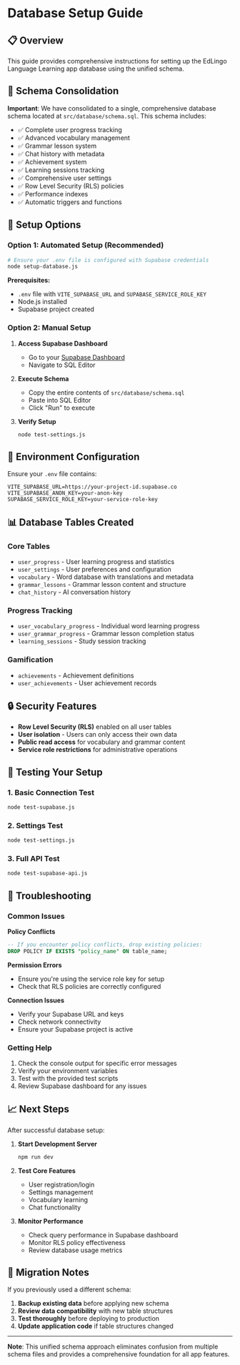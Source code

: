 # Database Setup Guide

## 📋 Overview

This guide provides comprehensive instructions for setting up the EdLingo Language Learning app database using the unified schema.

## 🎯 Schema Consolidation

**Important**: We have consolidated to a single, comprehensive database schema located at `src/database/schema.sql`. This schema includes:

- ✅ Complete user progress tracking
- ✅ Advanced vocabulary management
- ✅ Grammar lesson system
- ✅ Chat history with metadata
- ✅ Achievement system
- ✅ Learning sessions tracking
- ✅ Comprehensive user settings
- ✅ Row Level Security (RLS) policies
- ✅ Performance indexes
- ✅ Automatic triggers and functions

## 🚀 Setup Options

### Option 1: Automated Setup (Recommended)

```bash
# Ensure your .env file is configured with Supabase credentials
node setup-database.js
```

**Prerequisites:**
- `.env` file with `VITE_SUPABASE_URL` and `SUPABASE_SERVICE_ROLE_KEY`
- Node.js installed
- Supabase project created

### Option 2: Manual Setup

1. **Access Supabase Dashboard**
   - Go to your [Supabase Dashboard](https://supabase.com/dashboard)
   - Navigate to SQL Editor

2. **Execute Schema**
   - Copy the entire contents of `src/database/schema.sql`
   - Paste into SQL Editor
   - Click "Run" to execute

3. **Verify Setup**
   ```bash
   node test-settings.js
   ```

## 🔧 Environment Configuration

Ensure your `.env` file contains:

```env
VITE_SUPABASE_URL=https://your-project-id.supabase.co
VITE_SUPABASE_ANON_KEY=your-anon-key
SUPABASE_SERVICE_ROLE_KEY=your-service-role-key
```

## 📊 Database Tables Created

### Core Tables
- `user_progress` - User learning progress and statistics
- `user_settings` - User preferences and configuration
- `vocabulary` - Word database with translations and metadata
- `grammar_lessons` - Grammar lesson content and structure
- `chat_history` - AI conversation history

### Progress Tracking
- `user_vocabulary_progress` - Individual word learning progress
- `user_grammar_progress` - Grammar lesson completion status
- `learning_sessions` - Study session tracking

### Gamification
- `achievements` - Achievement definitions
- `user_achievements` - User achievement records

## 🔒 Security Features

- **Row Level Security (RLS)** enabled on all user tables
- **User isolation** - Users can only access their own data
- **Public read access** for vocabulary and grammar content
- **Service role restrictions** for administrative operations

## 🧪 Testing Your Setup

### 1. Basic Connection Test
```bash
node test-supabase.js
```

### 2. Settings Test
```bash
node test-settings.js
```

### 3. Full API Test
```bash
node test-supabase-api.js
```

## 🚨 Troubleshooting

### Common Issues

**Policy Conflicts**
```sql
-- If you encounter policy conflicts, drop existing policies:
DROP POLICY IF EXISTS "policy_name" ON table_name;
```

**Permission Errors**
- Ensure you're using the service role key for setup
- Check that RLS policies are correctly configured

**Connection Issues**
- Verify your Supabase URL and keys
- Check network connectivity
- Ensure your Supabase project is active

### Getting Help

1. Check the console output for specific error messages
2. Verify your environment variables
3. Test with the provided test scripts
4. Review Supabase dashboard for any issues

## 📈 Next Steps

After successful database setup:

1. **Start Development Server**
   ```bash
   npm run dev
   ```

2. **Test Core Features**
   - User registration/login
   - Settings management
   - Vocabulary learning
   - Chat functionality

3. **Monitor Performance**
   - Check query performance in Supabase dashboard
   - Monitor RLS policy effectiveness
   - Review database usage metrics

## 🔄 Migration Notes

If you previously used a different schema:

1. **Backup existing data** before applying new schema
2. **Review data compatibility** with new table structures
3. **Test thoroughly** before deploying to production
4. **Update application code** if table structures changed

---

**Note**: This unified schema approach eliminates confusion from multiple schema files and provides a comprehensive foundation for all app features.